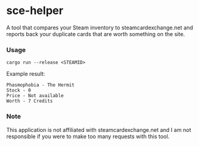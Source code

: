 # sce-helper

A tool that compares your Steam inventory to steamcardexchange.net and reports back your duplicate cards that are worth something on the site.

### Usage
`cargo run --release <STEAMID>`

Example result:
```
Phasmophobia - The Hermit
Stock - 0
Price - Not available
Worth - 7 Credits
```
### Note
This application is not affiliated with steamcardexchange.net and I am not responsible if you were to make too many requests with this tool.